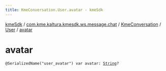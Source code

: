 ```yaml
---
title: KmeConversation.User.avatar - kmeSdk
---
```


[kmeSdk](../../../index.html) / [com.kme.kaltura.kmesdk.ws.message.chat](../../index.html) / [KmeConversation](../index.html) / [User](index.html) / [avatar](./avatar.html)

# avatar

`@SerializedName("user_avatar") var avatar: `[`String`](https://kotlinlang.org/api/latest/jvm/stdlib/kotlin/-string/index.html)`?`